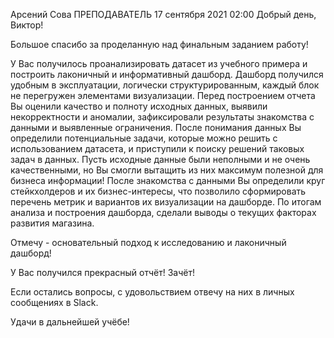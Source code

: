 Арсений Сова
ПРЕПОДАВАТЕЛЬ
17 сентября 2021 02:00
Добрый день, Виктор!

Большое спасибо за проделанную над финальным заданием работу!

У Вас получилось проанализировать датасет из учебного примера и построить лаконичный и информативный дашборд.
Дашборд получился удобным в эксплуатации, логически структурированным, каждый блок не перегружен элементами визуализации.
Перед построением отчета Вы оценили качество и полноту исходных данных, выявили некорректности и аномалии, зафиксировали результаты знакомства с данными и выявленные ограничения.
После понимания данных Вы определили потенциальные задачи, которые можно решить с использованием датасета, и приступили к поиску решений таковых задач в данных.
Пусть исходные данные были неполными и не очень качественными, но Вы смогли вытащить из них максимум полезной для бизнеса информации!
После знакомства с данными Вы определили круг стейкхолдеров и их бизнес-интересы, что позволило сформировать перечень метрик и вариантов их визуализации на дашборде.
По итогам анализа и построения дашборда, сделали выводы о текущих факторах развития магазина.

Отмечу - основательный подход к исследованию и лаконичный дашборд!

У Вас получился прекрасный отчёт! Зачёт!

Если остались вопросы, с удовольствием отвечу на них в личных сообщениях в Slack.

Удачи в дальнейшей учёбе!